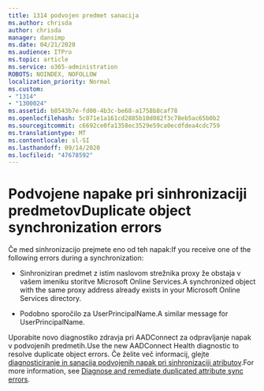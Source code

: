 ```yaml
---
title: 1314 podvojen predmet sanacija
ms.author: chrisda
author: chrisda
manager: dansimp
ms.date: 04/21/2020
ms.audience: ITPro
ms.topic: article
ms.service: o365-administration
ROBOTS: NOINDEX, NOFOLLOW
localization_priority: Normal
ms.custom:
- "1314"
- "1300024"
ms.assetid: b8543b7e-fd00-4b3c-be68-a1758b8caf78
ms.openlocfilehash: 5c071e1a161cd2885b10d082f3c78eb5ac65b0b2
ms.sourcegitcommit: c6692ce0fa1358ec3529e59ca0ecdfdea4cdc759
ms.translationtype: MT
ms.contentlocale: sl-SI
ms.lasthandoff: 09/14/2020
ms.locfileid: "47678592"
---
```

# <a name="duplicate-object-synchronization-errors"></a><span data-ttu-id="2d59d-102">Podvojene napake pri sinhronizaciji predmetov</span><span class="sxs-lookup"><span data-stu-id="2d59d-102">Duplicate object synchronization errors</span></span>

<span data-ttu-id="2d59d-103">Če med sinhronizacijo prejmete eno od teh napak:</span><span class="sxs-lookup"><span data-stu-id="2d59d-103">If you receive one of the following errors during a synchronization:</span></span>

- <span data-ttu-id="2d59d-104">Sinhroniziran predmet z istim naslovom strežnika proxy že obstaja v vašem imeniku storitve Microsoft Online Services.</span><span class="sxs-lookup"><span data-stu-id="2d59d-104">A synchronized object with the same proxy address already exists in your Microsoft Online Services directory.</span></span>

- <span data-ttu-id="2d59d-105">Podobno sporočilo za UserPrincipalName.</span><span class="sxs-lookup"><span data-stu-id="2d59d-105">A similar message for UserPrincipalName.</span></span>

<span data-ttu-id="2d59d-106">Uporabite novo diagnostiko zdravja pri AADConnect za odpravljanje napak v podvojenih predmetih.</span><span class="sxs-lookup"><span data-stu-id="2d59d-106">Use the new AADConnect Health diagnostic to resolve duplicate object errors.</span></span> <span data-ttu-id="2d59d-107">Če želite več informacij, glejte [diagnosticiranje in sanacija podvojenih napak pri sinhronizaciji atributov](https://docs.microsoft.com/azure/active-directory/hybrid/how-to-connect-health-diagnose-sync-errors).</span><span class="sxs-lookup"><span data-stu-id="2d59d-107">For more information, see [Diagnose and remediate duplicated attribute sync errors](https://docs.microsoft.com/azure/active-directory/hybrid/how-to-connect-health-diagnose-sync-errors).</span></span>
